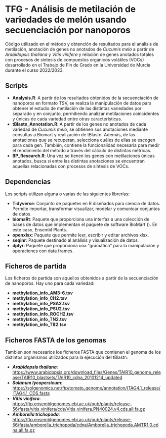 # TFG - Análisis de metilación de variedades de melón usando secuenciación por nanoporos
Código utilizado en el método y obtención de resultados para el análisis de metilación, anotación de genes no anotados de _Cucumis melo_ a partir de _Arabidopsis thaliana_ y _Vitis vinifera_ y relación de genes anotados totales con procesos de síntesis de compuestos orgánicos volátiles (VOCs) desarrollado en el Trabajo de Fin de Grado en la Universidad de Murcia durante el curso 2022/2023.
## Scripts
-  **Analysis.R**: A partir de los resultados obtenidos de la secuenciación de nanoporos en formato TSV, se realiza la manipulación de datos para obtener el estudio de metilación de las distintas variedades por separado y en conjunto, permitiendo analizar metilaciones coincidentes y únicas de cada variedad entre otras características. 
-  **tBlastn_Annotation.R**: A partir de los genes no anotados de cada variedad de _Cucumis melo_, se obtienen sus anotaciones mediante consultas a Biomart y realización de tBlastn. Además, de las anotaciones que se recuperan, selecciona cuáles de ellas se escogen para cada gen. También, contiene la funcionalidad necesaria para medir el rendimiento del método a través del cálculo de distintas métricas.
-  **BP_Research.R**: Una vez se tienen los genes con metilaciones únicas anotados, busca si entre las distintas anotaciones se encuentran aquellas relacionadas con procesos de síntesis de VOCs.
## Dependencias
Los scripts utilizan alguna o varias de las siguientes librerías:
- **Tidyverse**: Conjunto de paquetes en R diseñados para ciencia de datos. Permite importar, transformar visualizar, modelar y comunicar conjuntos de datos.
- **biomaRt**: Paquete que proporciona una interfaz a una colección de bases de datos que implementan el paquete de software BioMart (). En este caso, Ensembl Plants.
- **openxlsx**: Paquete que permite leer, escribir y editar archivos xlsx.
- **seqinr**: Paquete destinado al análisis y visualización de datos.
- **dplyr**:  Paquete que proporciona una "gramática" para la manipulación y operaciones con data frames.
## Ficheros de partida
Los ficheros de partida son aquellos obtenidos a partir de la secuenciación de nanoporos. Hay uno para cada variedad:
- **methylation_info_AM3-6.tsv**
- **methylation_info_CH2.tsv**
- **methylation_info_PSA2.tsv**
- **methylation_info_PSU2.tsv**
- **methylation_info_ROCH2.tsv**
- **methylation_info_TN2.tsv**
- **methylation_info_TB2.tsv**
## Ficheros FASTA de los genomas
También son necesarios los ficheros FASTA que contienen el genoma de los distintos organismos utilizados para  la ejecución del tBlastn.
- **_Arabidopsis thaliana_**: https://www.arabidopsis.org/download_files/Genes/TAIR10_genome_release/TAIR10_blastsets/TAIR10_cdna_20101214_updated
- _**Solanum lycopersicum**_: https://solgenomics.net/ftp/tomato_genome/annotation/ITAG4.1_release/ITAG4.1_CDS.fasta
- _**Vitis vinifera**_: https://ftp.ensemblgenomes.ebi.ac.uk/pub/plants/release-56/fasta/vitis_vinifera/cds/Vitis_vinifera.PN40024.v4.cds.all.fa.gz
- _**Amborella trichopoda**_: https://ftp.ensemblgenomes.ebi.ac.uk/pub/plants/release-56/fasta/amborella_trichopoda/cdna/Amborella_trichopoda.AMTR1.0.cdna.all.fa.gz
